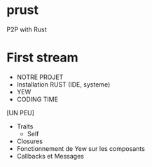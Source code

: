 # prust
P2P with Rust

# First stream
* NOTRE PROJET
* Installation RUST (IDE, systeme)
* YEW
* CODING TIME

[UN PEU]
- Traits
    - Self
- Closures
- Fonctionnement de Yew sur les composants
- Callbacks et Messages